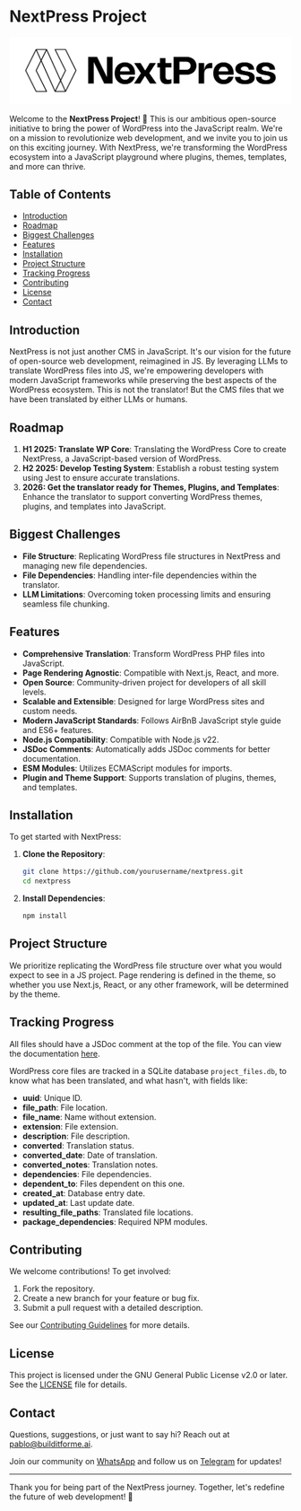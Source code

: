 # NextPress Project

![NextPress](image.png)

Welcome to the **NextPress Project**! 🎉 This is our ambitious open-source initiative to bring the power of WordPress into the JavaScript realm. We're on a mission to revolutionize web development, and we invite you to join us on this exciting journey. With NextPress, we're transforming the WordPress ecosystem into a JavaScript playground where plugins, themes, templates, and more can thrive.

## Table of Contents

- [Introduction](#introduction)
- [Roadmap](#roadmap)
- [Biggest Challenges](#biggest-challenges)
- [Features](#features)
- [Installation](#installation)
- [Project Structure](#project-structure)
- [Tracking Progress](#tracking-progress)
- [Contributing](#contributing)
- [License](#license)
- [Contact](#contact)

## Introduction

NextPress is not just another CMS in JavaScript. It's our vision for the future of open-source web development, reimagined in JS. By leveraging LLMs to translate WordPress files into JS, we're empowering developers with modern JavaScript frameworks while preserving the best aspects of the WordPress ecosystem.
This is not the translator! But the CMS files that we have been translated by either LLMs or humans.

## Roadmap

1. **H1 2025: Translate WP Core**: Translating the WordPress Core to create NextPress, a JavaScript-based version of WordPress.
2. **H2 2025: Develop Testing System**: Establish a robust testing system using Jest to ensure accurate translations.
3. **2026: Get the translator ready for Themes, Plugins, and Templates**: Enhance the translator to support converting WordPress themes, plugins, and templates into JavaScript.

## Biggest Challenges

- **File Structure**: Replicating WordPress file structures in NextPress and managing new file dependencies.
- **File Dependencies**: Handling inter-file dependencies within the translator.
- **LLM Limitations**: Overcoming token processing limits and ensuring seamless file chunking.

## Features

- **Comprehensive Translation**: Transform WordPress PHP files into JavaScript.
- **Page Rendering Agnostic**: Compatible with Next.js, React, and more.
- **Open Source**: Community-driven project for developers of all skill levels.
- **Scalable and Extensible**: Designed for large WordPress sites and custom needs.
- **Modern JavaScript Standards**: Follows AirBnB JavaScript style guide and ES6+ features.
- **Node.js Compatibility**: Compatible with Node.js v22.
- **JSDoc Comments**: Automatically adds JSDoc comments for better documentation.
- **ESM Modules**: Utilizes ECMAScript modules for imports.
- **Plugin and Theme Support**: Supports translation of plugins, themes, and templates.

## Installation

To get started with NextPress:

1. **Clone the Repository**:
   ```bash
   git clone https://github.com/yourusername/nextpress.git
   cd nextpress
   ```

2. **Install Dependencies**:
   ```bash
   npm install
   ```


## Project Structure

We prioritize replicating the WordPress file structure over what you would expect to see in a JS project.
Page rendering is defined in the theme, so whether you use Next.js, React, or any other framework, will be determined by the theme.

## Tracking Progress

All files should have a JSDoc comment at the top of the file. You can view the documentation [here](https://pabloh3.github.io/nextpress/index.html).

WordPress core files are tracked in a SQLite database `project_files.db`, to know what has been translated, and what hasn't, with fields like:

- **uuid**: Unique ID.
- **file_path**: File location.
- **file_name**: Name without extension.
- **extension**: File extension.
- **description**: File description.
- **converted**: Translation status.
- **converted_date**: Date of translation.
- **converted_notes**: Translation notes.
- **dependencies**: File dependencies.
- **dependent_to**: Files dependent on this one.
- **created_at**: Database entry date.
- **updated_at**: Last update date.
- **resulting_file_paths**: Translated file locations.
- **package_dependencies**: Required NPM modules.

## Contributing

We welcome contributions! To get involved:

1. Fork the repository.
2. Create a new branch for your feature or bug fix.
3. Submit a pull request with a detailed description.

See our [Contributing Guidelines](CONTRIBUTING.md) for more details.

## License

This project is licensed under the GNU General Public License v2.0 or later. See the [LICENSE](LICENSE) file for details.

## Contact

Questions, suggestions, or just want to say hi? Reach out at [pablo@builditforme.ai](mailto:pablo@builditforme.ai).

Join our community on [WhatsApp](https://chat.whatsapp.com/JGzZL3YFi2VEhrULT3ib1a) and follow us on [Telegram](https://t.me/+ERdRxgHApi1kODBh) for updates!

---

Thank you for being part of the NextPress journey. Together, let's redefine the future of web development! 🚀
